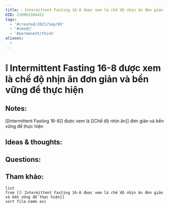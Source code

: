 ```yaml
---
title: ❕ Intermittent Fasting 16-8 được xem là chế độ nhịn ăn đơn giản và bền vững để thực hiện
UID: 210903104422
tags:
  - '#created/2021/Sep/03'
  - '#seed🥜'
  - '#permanent/think'
aliases:
  - 
---
```

# ❕ Intermittent Fasting 16-8 được xem là chế độ nhịn ăn đơn giản và bền vững để thực hiện

## Notes:
 [[Intermittent Fasting 16-8]] được xem là [[Chế độ nhịn ăn]] đơn giản và bền vững để thực hiện

## Ideas & thoughts:

## Questions:


## Tham khảo:
```dataview
list
from [[❕ Intermittent Fasting 16-8 được xem là chế độ nhịn ăn đơn giản và bền vững để thực hiện]]
sort file.name asc
```